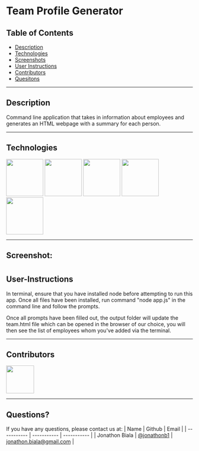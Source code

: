 # Team Profile Generator

## Table of Contents

- [Description](#Description)
- [Technologies](#Technologies)
- [Screenshots](#Screenshots)
- [User Instructions](#User-Instructions)
- [Contributors](#Contributors)
- [Quesitons](#Questions)

---

## Description
Command line application that takes in information about employees and generates an HTML webpage with a summary for each person.  


---

## Technologies

<p float="left">
<img src="https://www.logolynx.com/images/logolynx/s_1a/1a6dec46e15b0c11c178b4c7d1efd937.png" width="100" height="100">
<img src="https://www.logolynx.com/images/logolynx/s_3b/3b9d42a73e06ccac04deb9073e5235ba.png" width="100" height="100">
<img src="https://upload.wikimedia.org/wikipedia/commons/thumb/9/99/Unofficial_JavaScript_logo_2.svg/512px-Unofficial_JavaScript_logo_2.svg.png?20141107110902>" width="100" height="100">
<img src="https://www.tomsquest.com/img/posts/2018-10-02-better-npm-ing/npm_logo.png" width="100" height="100">
<img src="https://storage.googleapis.com/replit/images/1579830835753_8aa4238dfb925cfe870f56ec142a7ca7.png" width="100" height="100">


---

## Screenshot:


#

## User-Instructions
In terminal, ensure that you have installed node before attempting to run this app.  Once all files have been installed, run command "node app.js" in the command line and follow the prompts.

Once all prompts have been filled out, the output folder will update the team.html file which can be opened in the browser of our choice, you will then see the list of employees whom you've added via the terminal.

---

## Contributors

[<img src="https://ca.slack-edge.com/T03EP850QMA-U03LRRGR9SA-26e6f5444e8e-512" width="75" height="75">](https://github.com/jonathonb1)

---

## Questions?

If you have any questions, please contact us at:
| Name | Github | Email |
| ----------- | ----------- | ----------- |
| Jonathon Biala | [@jonathonb1](https://github.com/jonathonb1) | jonathon.biala@gmail.com |
